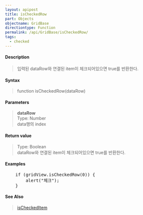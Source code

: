 ```yaml
---
layout: apipost
title: isCheckedRow
part: Objects
objectname: GridBase
directiontype: Function
permalink: /api/GridBase/isCheckedRow/
tags:
  - checked
---
```



#### Description

> 입력된 dataRow와 연결된 item이 체크되어있으면 true를 반환한다.  

#### Syntax

> function isCheckedRow(dataRow)  

#### Parameters

> **dataRow**  
> Type: Number  
> data행의 index  

#### Return value

> Type: Boolean  
> dataRow와 연결된 item이 체크되어있으면 true를 반환한다.  

#### Examples 

<pre class="prettyprint">
    if (gridView.isCheckedRow(0)) {
        alert("체크");
    }
</pre>

#### See Also
> [isCheckedItem](/api/GridBase/isCheckedItem)